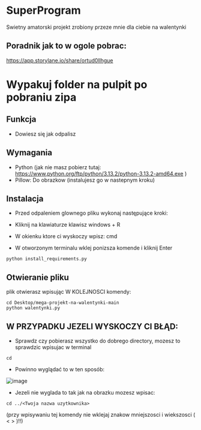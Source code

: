 # SuperProgram

Swietny amatorski projekt zrobiony przeze mnie dla ciebie na walentynki

## Poradnik jak to w ogole pobrac:

https://app.storylane.io/share/ortud0llhgue

# Wypakuj folder na pulpit po pobraniu zipa

## Funkcja
- Dowiesz się jak odpalisz

## Wymagania
- Python (jak nie masz pobierz tutaj: https://www.python.org/ftp/python/3.13.2/python-3.13.2-amd64.exe )
- Pillow: Do obrazkow (instalujesz go w nastepnym kroku)

## Instalacja
- Przed odpaleniem glownego pliku wykonaj następujące kroki:

- Kliknij na klawiaturze klawisz windows + R
- W okienku ktore ci wyskoczy wpisz: cmd
- W otworzonym terminalu wklej ponizsza komende i kliknij Enter

```
python install_requirements.py
```

## Otwieranie pliku
  plik otwierasz wpisując W KOLEJNOSCI komendy:
```
cd Desktop/mega-projekt-na-walentynki-main
python walentynki.py
```

## W PRZYPADKU JEZELI WYSKOCZY CI BŁĄD:
- Sprawdz czy pobierasz wszystko do dobrego directory, mozesz to sprawdzic wpisujac w terminal
```
cd
```
- Powinno wyglądać to w ten sposób: 

![image](https://github.com/user-attachments/assets/653cb101-bdca-43ec-a6c4-d484ac45e27c)

- Jezeli nie wyglada to tak jak na obrazku mozesz wpisac: 
```
cd ../<Twoja nazwa uzytkownika>
```
(przy wpisywaniu tej komendy nie wklejaj znakow mniejszosci i wiekszosci ( < > )!!)



